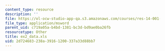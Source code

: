 ```yaml
---
content_type: resource
description: ''
file: https://ol-ocw-studio-app-qa.s3.amazonaws.com/courses/res-14-001-abdul-latif-jameel-poverty-action-lab-executive-training-evaluating-social-programs-2009-spring-2009/2d724683238a39161200337a33d88bb7_ex2_data.xls
file_type: application/msword
parent_uid: c719a05a-b4bd-1381-bc3d-bd9ae0ba26fb
resourcetype: Other
title: ex2_data.xls
uid: 2d724683-238a-3916-1200-337a33d88bb7
---
```

